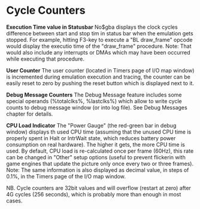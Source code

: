 # Cycle Counters


**Execution Time value in Statusbar**
No\$gba displays the clock cycles difference between start and stop tim
in status bar when the emulation gets stopped. For example, hitting
F3-key to execute a \"BL draw_frame\" opcode would display the executio
time of the \"draw_frame\" procedure.
Note: That would also include any interrupts or DMAs which may have been
occurred while executing that procedure.

**User Counter**
The user counter (located in Timers page of I/O map window) is
incremented during emulation execution and tracing, the counter can be
easily reset to zero by pushing the reset button which is displayed next
to it.

**Debug Message Counters**
The Debug Message feature includes some special operands (%totalclks%,
%lastclks%) which allow to write cycle counts to debug message window
(or into log file). See Debug Messages chapter for details.

**CPU Load Indicator**
The \"Power Gauge\" (the red-green bar in debug window) displays th
used CPU time (assuming that the unused CPU time is properly spent in
Halt or IntrWait state, which reduces battery power consumption on real
hardware). The higher it gets, the more CPU time is used.
By default, CPU load is re-calculated once per frame (60Hz), this rate
can be changed in \"Other\" setup options (useful to prevent flickerin
with game engines that update the picture only once every two or three
frames).
Note: The same information is also displayed as decimal value, in steps
of 0.1%, in the Timers page of the I/O map window.

NB. Cycle counters are 32bit values and will overflow (restart at zero)
after 4G cycles (256 seconds), which is probably more than enough in
most cases.



